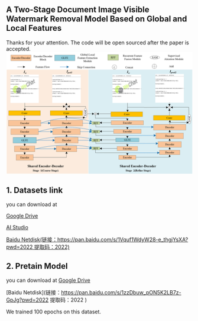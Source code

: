 ## A Two-Stage Document Image Visible Watermark Removal Model Based on Global and Local Features
Thanks for your attention. The code will be open sourced after the paper is accepted.
![](readme.assets/%E7%BD%91%E7%BB%9C%E7%BB%93%E6%9E%842.png)

## 1. Datasets link

you can download at 

[Google Drive](https://drive.google.com/file/d/1adp32bOPN_O34L2RYmGshd3xUgaLdp-T/view?usp=sharing)

[AI Studio](https://aistudio.baidu.com/aistudio/datasetdetail/206011)

[Baidu Netdisk(链接：https://pan.baidu.com/s/1Vquf1WdyW28-e_thgjYsXA?pwd=2022 
提取码：2022)](https://pan.baidu.com/s/1Vquf1WdyW28-e_thgjYsXA?pwd=2022 )




## 2. Pretain Model
you can download at 
[Google Drive](https://drive.google.com/file/d/1pRyS4DheZWPVMFdPcJTHT79RqUtEksOn/view?usp=sharing)

[Baidu Netdisk](链接：https://pan.baidu.com/s/1zzDbuw_pON5K2LB7z-GpJg?pwd=2022 提取码：2022 )

We trained 100 epochs on this dataset.


